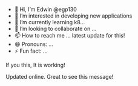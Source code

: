 - 👋 Hi, I’m Edwin @egp130
- 👀 I’m interested in developing new applications
- 🌱 I’m currently learning k8...
- 💞️ I’m looking to collaborate on ...
- 📫 How to reach me ... latest update for this!
- 😄 Pronouns: ...
- ⚡ Fun fact: ...

<!---
egp130/egp130 is a ✨ special ✨ repository because its `README.md` (this file) appears on your GitHub profile.
You can click the Preview link to take a look at your changes.
--->
If you this, It is working!

Updated online. Great to see this message! 
